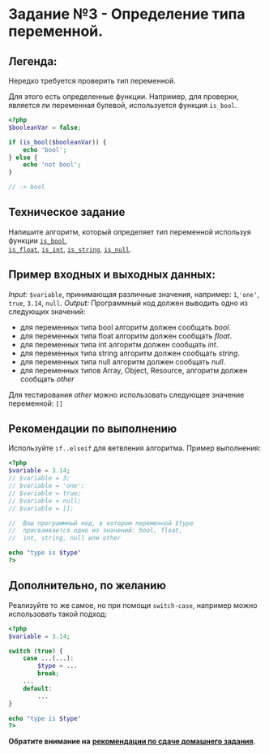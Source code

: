 # Задание №3 - Определение типа переменной.

## Легенда:
Нередко требуется проверить тип переменной.

Для этого есть определенные функции.
Например, для проверки, является ли переменная булевой, используется функция `is_bool`.
```php
<?php
$booleanVar = false;

if (is_bool($booleanVar)) {
    echo 'bool';
} else {
    echo 'not bool';
}

// -> bool
```

## Техническое задание
Напишите алгоритм, который определяет тип переменной используя функции 
[`is_bool`](https://secure.php.net/manual/ru/function.is-bool.php),  
[`is_float`](https://secure.php.net/manual/ru/function.is-float.php), 
[`is_int`](https://secure.php.net/manual/ru/function.is-int.php), 
[`is_string`](https://secure.php.net/manual/ru/function.is-string.php), 
[`is_null`](https://secure.php.net/manual/ru/function.is-null.php).

## Пример входных и выходных данных:
_Input:_ `$variable`, принимающая различные значения, например: `1`,`'one'`, `true`, `3.14`, `null`.
_Output:_ Программный код должен выводить одно из следующих значений:
* для переменных типа bool алгоритм должен сообщать _bool_.
* для переменных типа float алгоритм должен сообщать _float_.
* для переменных типа int алгоритм должен сообщать _int_.
* для переменных типа string алгоритм должен сообщать _string_.
* для переменных типа null алгоритм должен сообщать _null_.
* для переменных типов Array, Object, Resource, алгоритм должен сообщать _other_

Для тестирования _other_ можно использовать следующее значение переменной: `[]`

## Рекомендации по выполнению
Используйте `if..elseif` для ветвления алгоритма.
Пример выполнения:
```php
<?php
$variable = 3.14;
// $variable = 3;
// $variable = 'one';
// $variable = true;
// $variable = null;
// $variable = [];

//  Ваш программный код, в котором переменной $type
//  присваивается одно из значений: bool, float, 
//  int, string, null или other

echo "type is $type"
?>
```

## Дополнительно, по желанию
Реализуйте то же самое, но при помощи `switch-case`, например можно использовать такой подход:
```php
<?php
$variable = 3.14;

switch (true) {
    case ...(...):
        $type = ...
        break;
    ...
    default:
        ... 
}

echo "type is $type"
?>

```

**Обратите внимание на** [**рекомендации по сдаче домашнего задания**](../homework.md).